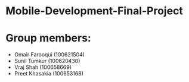 # Mobile-Development-Final-Project

# Group members:

- Omair Farooqui (100621504)
- Sunil Tumkur (100620430)
- Vraj Shah (100658669)
- Preet Khasakia (100653168)
